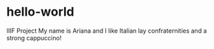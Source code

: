 # hello-world
IIIF Project 
My name is Ariana and I like Italian lay confraternities and a strong cappuccino!
